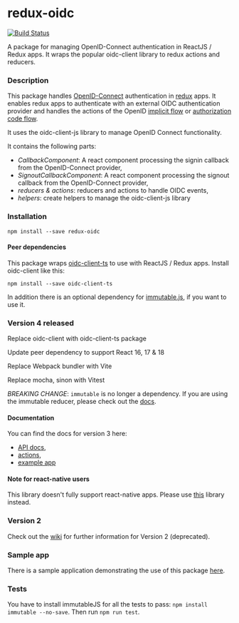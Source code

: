 # redux-oidc
[![Build Status](https://travis-ci.org/maxmantz/redux-oidc.svg?branch=master)](https://travis-ci.org/maxmantz/redux-oidc)

A package for managing OpenID-Connect authentication in ReactJS / Redux apps. It wraps the popular oidc-client library to redux actions and reducers.

### Description

This package handles [OpenID-Connect](http://openid.net/connect/) authentication in [redux](http://redux.js.org/) apps. It enables redux apps to authenticate with an external OIDC authentication provider and handles the actions of the OpenID [implicit flow](http://openid.net/specs/openid-connect-implicit-1_0.html) or [authorization code flow](https://developer.okta.com/blog/2018/04/10/oauth-authorization-code-grant-type).

It uses the oidc-client-js library to manage OpenID Connect functionality.

It contains the following parts:
- *CallbackComponent*: A react component processing the signin callback from the OpenID-Connect provider,
- *SignoutCallbackComponent*: A react component processing the signout callback from the OpenID-Connect provider,
- *reducers & actions*: reducers and actions to handle OIDC events,
- *helpers*: create helpers to manage the oidc-client-js library

### Installation
`npm install --save redux-oidc`

#### Peer dependencies
This package wraps [oidc-client-ts](https://github.com/authts/oidc-client-ts) to use with ReactJS / Redux apps.
Install oidc-client like this:

`npm install --save oidc-client-ts`

In addition there is an optional dependency for [immutable.js](https://facebook.github.io/immutable-js/), if you want to use it.

### Version 4 released

Replace oidc-client with oidc-client-ts package

Update peer dependency to support React 16, 17 & 18

Replace Webpack bundler with Vite

Replace mocha, sinon with Vitest

*BREAKING CHANGE*: `immutable` is no longer a dependency. If you are using the immutable reducer, please check out the [docs](https://github.com/maxmantz/redux-oidc/blob/master/docs/API.md#immutable-reducer).

#### Documentation
You can find the docs for version 3 here:
- [API docs](docs/API.md),
- [actions](docs/Actions.md),
- [example app](https://github.com/maxmantz/redux-oidc-example)

#### Note for react-native users
This library doesn't fully support react-native apps. Please use [this](https://github.com/FormidableLabs/react-native-app-auth) library instead.

### Version 2

Check out the [wiki](https://github.com/maxmantz/redux-oidc/wiki) for further information for Version 2 (deprecated).

### Sample app
There is a sample application demonstrating the use of this package [here](https://github.com/maxmantz/redux-oidc-example).

### Tests
You have to install immutableJS for all the tests to pass: `npm install immutable --no-save`.
Then run `npm run test`.
